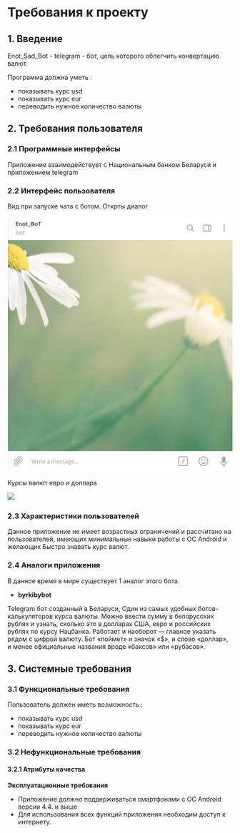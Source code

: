 # **Требования к проекту**

## **1. Введение**

Enot_Sad_Bot - telegram - бот, цель которого облегчить конвертацию валют.

Программа должна уметь :
- показывать курс usd
- показывать курс eur
- переводить нужное количество валюты 

## **2. Требования пользователя**

### **2.1 Программные интерфейсы**

Приложение взаимодействует с Национальным банком Беларуси и приложением telegram

### **2.2 Интерфейс пользователя**

 Вид при запуске чата с ботом. Открты диалог
 
![]( https://github.com/EnotSad/Bot_Telegram/blob/master/start.png)

Курсы валют евро и доллара

![](https://github.com/Zhanarys27/tapeFilm/blob/master/main2.PNG)



### **2.3 Характеристики пользователей**
Данное приложение не имеет возрастных ограничений и рассчитано на пользователей, имеющих минимальные навыки работы с ОС Android и желающих Быстро знавать курс валют. 

### **2.4 Аналоги приложения**
В данное время в мире существует 1 аналог этого бота.



- **byrkibybot**


Telegram бот созданный в Беларуси, Один из самых удобных ботов-калькуляторов курса валюты. Можно ввести сумму в белорусских рублях и узнать, сколько это в долларах США, евро и российских рублях по курсу Нацбанка. Работает и наоборот — главное указать рядом с цифрой валюту. Бот «поймет» и значок «$», и слово «доллар», и менее официальные названия вроде «баксов» или «рубасов».

## **3. Системные требования**

### **3.1 Функциональные требования**

 Пользователь должен иметь возможность :

- показывать курс usd
- показывать курс eur
- переводить нужное количество валюты 

### **3.2 Нефункциональные требования**

#### **3.2.1 Атрибуты качества**

 **Эксплуатационные требования**
-	Приложение должно поддерживаться смартфонами с ОС Android версии 4.4. и выше
- Для использования всех функций приложения необходим доступ к интернету. 
